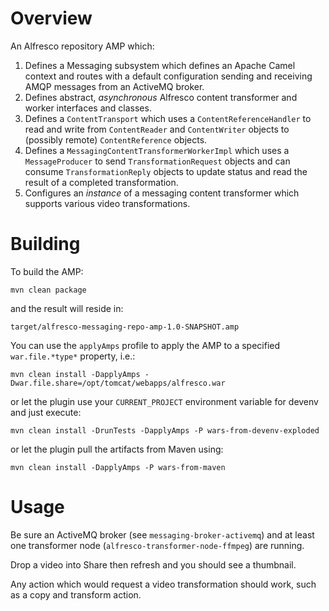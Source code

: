 
Overview
========

An Alfresco repository AMP which:

1. Defines a Messaging subsystem which defines an Apache Camel context and
routes with a default configuration sending and receiving AMQP messages
from an ActiveMQ broker.
2. Defines abstract, *asynchronous* Alfresco content transformer and worker
interfaces and classes.
3. Defines a `ContentTransport` which uses a `ContentReferenceHandler` to
read and write from `ContentReader` and `ContentWriter` objects to 
(possibly remote) `ContentReference` objects.
4. Defines a `MessagingContentTransformerWorkerImpl` which uses a `MessageProducer`
to send `TransformationRequest` objects and can consume `TransformationReply` objects
to update status and read the result of a completed transformation.
5. Configures an *instance* of a messaging content transformer which supports
various video transformations.

Building
========

To build the AMP:

   `mvn clean package`
   
and the result will reside in:

   `target/alfresco-messaging-repo-amp-1.0-SNAPSHOT.amp`
   
You can use the `applyAmps` profile to apply the AMP to a specified `war.file.*type*` property, i.e.:

   `mvn clean install -DapplyAmps -Dwar.file.share=/opt/tomcat/webapps/alfresco.war`

or let the plugin use your `CURRENT_PROJECT` environment variable for devenv and just execute:

   `mvn clean install -DrunTests -DapplyAmps -P wars-from-devenv-exploded`

or let the plugin pull the artifacts from Maven using:

   `mvn clean install -DapplyAmps -P wars-from-maven`
   
Usage
=====

Be sure an ActiveMQ broker (see `messaging-broker-activemq`) and at least one 
transformer node (`alfresco-transformer-node-ffmpeg`) are running.

Drop a video into Share then refresh and you should see a thumbnail.

Any action which would request a video transformation should work, such
as a copy and transform action.

